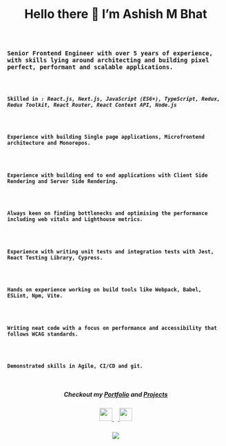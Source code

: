 <h1 align="center"> Hello there 👋 I’m  Ashish M Bhat</h1>
<code >
  <h3>Senior Frontend Engineer with over 5 years of experience, with skills lying around architecting and building pixel perfect, performant and scalable applications.</h3>
  <h4>Skilled in <strong><em>: React.js, Next.js, JavaScript (ES6+), TypeScript, Redux, Redux Toolkit, React Router, React Context API, Node.js</em></strong></h4>
  <h4>Experience with building Single page applications, Microfrontend architecture and Monorepos.</h4>
  <h4>Experience with building end to end applications with Client Side Rendering and Server Side Rendering.</h4>
  <h4>Always keen on finding bottlenecks and optimising the performance including web vitals and Lighthouse metrics.</h4>
  <h4>Experience with writing unit tests and integration tests with Jest, React Testing Library, Cypress.</h4>
  <h4>Hands on experience working on build tools like Webpack, Babel, ESLint, Npm, Vite.</h4>
  <h4>Writing neat code with a focus on performance and accessibility that follows WCAG standards.</h4>
  <h4>Demonstrated skills in Agile, CI/CD and git.</h4>
</code>

<div align="center">

<h5> Checkout my <a target='_blank' href='https://ashishmbhat.netlify.app'> Portfolio</a> and <a target='_blank' href='https://ashishmbhat.netlify.app/projects'>Projects</a></h5>

<h5> <a target='_blank' href='https://www.linkedin.com/in/ashish-m-bhat/'> <img src='https://www.svgrepo.com/show/81143/linkedin.svg' height="30" width="30"/> </a>
&nbsp;&nbsp;&nbsp;<a target='_blank' href='mailto:ashish.m.bhat98@gmail.com'> <img src='https://img.icons8.com/color/2x/gmail-new.png' height="30" width="30" /> </a></h5>
</div>
<div align="center">
  <img src= 'https://github-readme-stats.vercel.app/api?username=Ashish-M-Bhat&theme=blue-green'> </img>
</div>
